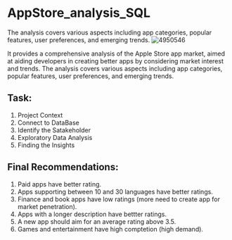 # AppStore_analysis_SQL
The analysis covers various aspects including app categories, popular features, user preferences, and emerging trends.
![4950546](https://github.com/Shubhanshi-chauhan/AppStore_analysis_SQL/assets/154693626/d012ff75-e58c-417c-83f4-09ba3911ea96)

It provides a comprehensive analysis of the Apple Store app market, aimed at aiding developers in creating better apps by considering market interest and trends. The analysis covers various aspects including app categories, popular features, user preferences, and emerging trends.
## Task:
1. Project Context
2. Connect to DataBase
3. Identify the Satakeholder
4. Exploratory Data Analysis
5. Finding the Insights
   
## Final Recommendations:
1. Paid apps have better rating.
2. Apps supporting between 10 and 30 languages have better ratings.
3. Finance and book apps have low ratings (more need to create app for market penetration).
4. Apps with a longer description have bettter ratings.
5. A new app should aim for an average rating above 3.5.
6. Games and entertainment have high comptetion (high demand).

